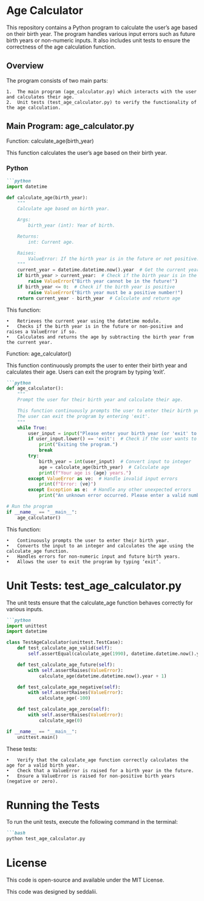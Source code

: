 # Age Calculator

This repository contains a Python program to calculate the user’s age based on their birth year. The program handles various input errors such as future birth years or non-numeric inputs. It also includes unit tests to ensure the correctness of the age calculation function.

## Overview

The program consists of two main parts:

	1.	The main program (age_calculator.py) which interacts with the user and calculates their age.
	2.	Unit tests (test_age_calculator.py) to verify the functionality of the age calculation.


 ## Main Program: age_calculator.py

Function: calculate_age(birth_year)

This function calculates the user’s age based on their birth year.


### Python
```markdown
```python
import datetime

def calculate_age(birth_year):
    """
    Calculate age based on birth year.

    Args:
        birth_year (int): Year of birth.

    Returns:
        int: Current age.

    Raises:
        ValueError: If the birth year is in the future or not positive.
    """
    current_year = datetime.datetime.now().year  # Get the current year
    if birth_year > current_year:  # Check if the birth year is in the future
        raise ValueError("Birth year cannot be in the future!")
    if birth_year <= 0:  # Check if the birth year is positive
        raise ValueError("Birth year must be a positive number!")
    return current_year - birth_year  # Calculate and return age

```
This function:

	•	Retrieves the current year using the datetime module.
	•	Checks if the birth year is in the future or non-positive and raises a ValueError if so.
	•	Calculates and returns the age by subtracting the birth year from the current year.

Function: age_calculator()

This function continuously prompts the user to enter their birth year and calculates their age. Users can exit the program by typing ‘exit’.



```markdown
```python
def age_calculator():
    """
    Prompt the user for their birth year and calculate their age.

    This function continuously prompts the user to enter their birth year and calculates their age.
    The user can exit the program by entering 'exit'.
    """
    while True:
        user_input = input("Please enter your birth year (or 'exit' to quit): ")  # Prompt for birth year
        if user_input.lower() == 'exit':  # Check if the user wants to exit
            print("Exiting the program.")
            break
        try:
            birth_year = int(user_input)  # Convert input to integer
            age = calculate_age(birth_year)  # Calculate age
            print(f"Your age is {age} years.")
        except ValueError as ve:  # Handle invalid input errors
            print(f"Error: {ve}")
        except Exception as e:  # Handle any other unexpected errors
            print("An unknown error occurred. Please enter a valid number.")

# Run the program
if __name__ == "__main__":
    age_calculator()
```
This function:

	•	Continuously prompts the user to enter their birth year.
	•	Converts the input to an integer and calculates the age using the calculate_age function.
	•	Handles errors for non-numeric input and future birth years.
	•	Allows the user to exit the program by typing ‘exit’.

# Unit Tests: test_age_calculator.py
The unit tests ensure that the calculate_age function behaves correctly for various inputs.

```markdown
```python
import unittest
import datetime

class TestAgeCalculator(unittest.TestCase):
    def test_calculate_age_valid(self):
        self.assertEqual(calculate_age(1990), datetime.datetime.now().year - 1990)

    def test_calculate_age_future(self):
        with self.assertRaises(ValueError):
            calculate_age(datetime.datetime.now().year + 1)

    def test_calculate_age_negative(self):
        with self.assertRaises(ValueError):
            calculate_age(-100)

    def test_calculate_age_zero(self):
        with self.assertRaises(ValueError):
            calculate_age(0)

if __name__ == "__main__":
    unittest.main()
```

These tests:

	•	Verify that the calculate_age function correctly calculates the age for a valid birth year.
	•	Check that a ValueError is raised for a birth year in the future.
	•	Ensure a ValueError is raised for non-positive birth years (negative or zero).



 # Running the Tests

To run the unit tests, execute the following command in the terminal:

```markdown
```bash
python test_age_calculator.py
```

# License

This code is open-source and available under the MIT License.

This code was designed by seddalii.
